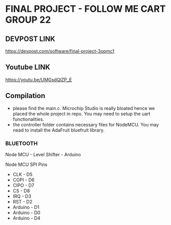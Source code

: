 # FINAL PROJECT - FOLLOW ME CART GROUP 22

## DEVPOST LINK
https://devpost.com/software/final-project-3opmc1

## Youtube LINK
https://youtu.be/UMGsdQlZP_E


## Compilation
- please find the main.c. Microchip Studio is really bloated hence we placed the whole project in repo. You may need to setup the uart functionalities.
- the controller folder contains necessary files for NodeMCU. You may nead to install the AdaFruit bluefruit library.


### BLUETOOTH

Node MCU - Level Shifter - Arduino

Node MCU SPI Pins
- CLK  - D5
- COPI - D6
- CIPO - D7
- CS   - D8
- IRQ  - D3
- RST  - D2
- Arduino - D1
- Arduino - D0
- Arduino - D4


